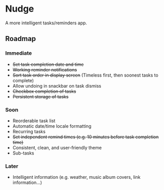 # Nudge

A more intelligent tasks/reminders app.

## Roadmap
### Immediate
- ~~Set task completion date and time~~
- ~~Working reminder notifications~~
- ~~Sort task order in display screen~~ (Timeless first, then soonest tasks to complete)
- Allow undoing in snackbar on task dismiss
- ~~Checkbox completion of tasks~~
- ~~Persistent storage of tasks~~
### Soon
- Reorderable task list
- Automatic date/time locale formatting
- Recurring tasks
- ~~Set independent remind times (e.g. 10 minutes before task completion time)~~
- Consistent, clean, and user-friendly theme
- Sub-tasks
### Later
- Intelligent information (e.g. weather, music album covers, link information...)
